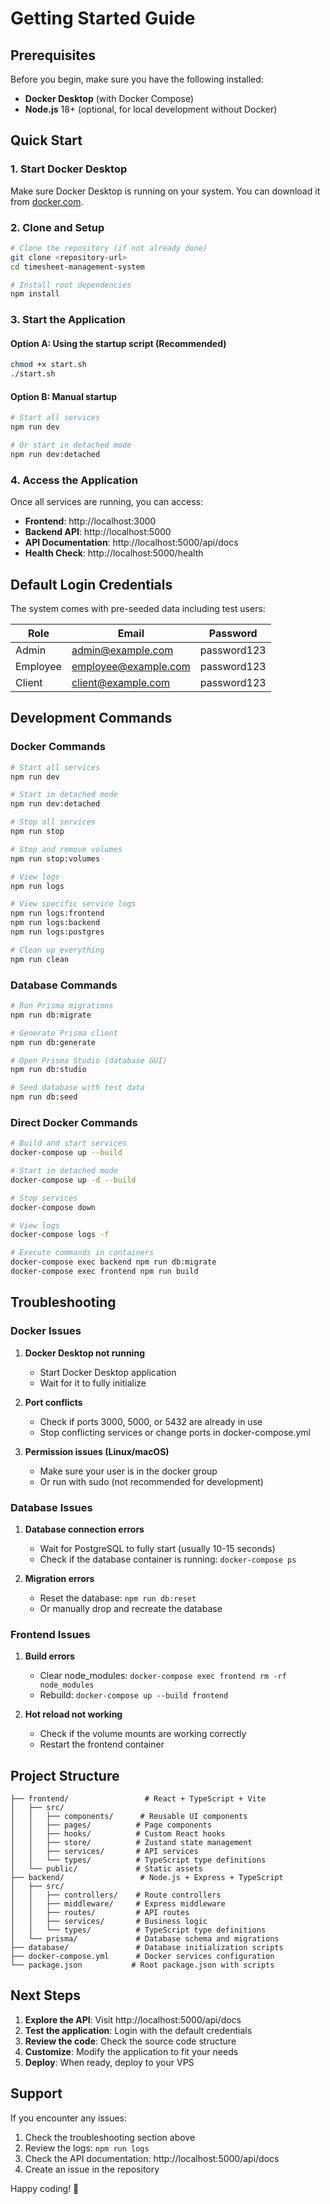 # Getting Started Guide

## Prerequisites

Before you begin, make sure you have the following installed:

- **Docker Desktop** (with Docker Compose)
- **Node.js** 18+ (optional, for local development without Docker)

## Quick Start

### 1. Start Docker Desktop

Make sure Docker Desktop is running on your system. You can download it from [docker.com](https://www.docker.com/products/docker-desktop/).

### 2. Clone and Setup

```bash
# Clone the repository (if not already done)
git clone <repository-url>
cd timesheet-management-system

# Install root dependencies
npm install
```

### 3. Start the Application

#### Option A: Using the startup script (Recommended)

```bash
chmod +x start.sh
./start.sh
```

#### Option B: Manual startup

```bash
# Start all services
npm run dev

# Or start in detached mode
npm run dev:detached
```

### 4. Access the Application

Once all services are running, you can access:

- **Frontend**: http://localhost:3000
- **Backend API**: http://localhost:5000
- **API Documentation**: http://localhost:5000/api/docs
- **Health Check**: http://localhost:5000/health

## Default Login Credentials

The system comes with pre-seeded data including test users:

| Role | Email | Password |
|------|-------|----------|
| Admin | admin@example.com | password123 |
| Employee | employee@example.com | password123 |
| Client | client@example.com | password123 |

## Development Commands

### Docker Commands

```bash
# Start all services
npm run dev

# Start in detached mode
npm run dev:detached

# Stop all services
npm run stop

# Stop and remove volumes
npm run stop:volumes

# View logs
npm run logs

# View specific service logs
npm run logs:frontend
npm run logs:backend
npm run logs:postgres

# Clean up everything
npm run clean
```

### Database Commands

```bash
# Run Prisma migrations
npm run db:migrate

# Generate Prisma client
npm run db:generate

# Open Prisma Studio (database GUI)
npm run db:studio

# Seed database with test data
npm run db:seed
```

### Direct Docker Commands

```bash
# Build and start services
docker-compose up --build

# Start in detached mode
docker-compose up -d --build

# Stop services
docker-compose down

# View logs
docker-compose logs -f

# Execute commands in containers
docker-compose exec backend npm run db:migrate
docker-compose exec frontend npm run build
```

## Troubleshooting

### Docker Issues

1. **Docker Desktop not running**
   - Start Docker Desktop application
   - Wait for it to fully initialize

2. **Port conflicts**
   - Check if ports 3000, 5000, or 5432 are already in use
   - Stop conflicting services or change ports in docker-compose.yml

3. **Permission issues (Linux/macOS)**
   - Make sure your user is in the docker group
   - Or run with sudo (not recommended for development)

### Database Issues

1. **Database connection errors**
   - Wait for PostgreSQL to fully start (usually 10-15 seconds)
   - Check if the database container is running: `docker-compose ps`

2. **Migration errors**
   - Reset the database: `npm run db:reset`
   - Or manually drop and recreate the database

### Frontend Issues

1. **Build errors**
   - Clear node_modules: `docker-compose exec frontend rm -rf node_modules`
   - Rebuild: `docker-compose up --build frontend`

2. **Hot reload not working**
   - Check if the volume mounts are working correctly
   - Restart the frontend container

## Project Structure

```
├── frontend/                 # React + TypeScript + Vite
│   ├── src/
│   │   ├── components/      # Reusable UI components
│   │   ├── pages/          # Page components
│   │   ├── hooks/          # Custom React hooks
│   │   ├── store/          # Zustand state management
│   │   ├── services/       # API services
│   │   └── types/          # TypeScript type definitions
│   └── public/             # Static assets
├── backend/                 # Node.js + Express + TypeScript
│   ├── src/
│   │   ├── controllers/    # Route controllers
│   │   ├── middleware/     # Express middleware
│   │   ├── routes/         # API routes
│   │   ├── services/       # Business logic
│   │   └── types/          # TypeScript type definitions
│   └── prisma/             # Database schema and migrations
├── database/               # Database initialization scripts
├── docker-compose.yml      # Docker services configuration
└── package.json           # Root package.json with scripts
```

## Next Steps

1. **Explore the API**: Visit http://localhost:5000/api/docs
2. **Test the application**: Login with the default credentials
3. **Review the code**: Check the source code structure
4. **Customize**: Modify the application to fit your needs
5. **Deploy**: When ready, deploy to your VPS

## Support

If you encounter any issues:

1. Check the troubleshooting section above
2. Review the logs: `npm run logs`
3. Check the API documentation: http://localhost:5000/api/docs
4. Create an issue in the repository

Happy coding! 🚀
